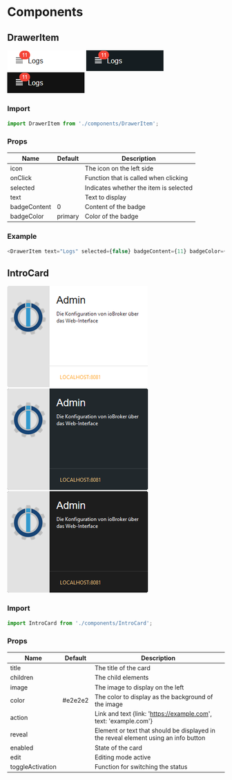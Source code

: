 # Components

## DrawerItem

![DrawerItem (light)](docs/images/components/DrawerItem_light.png)
![DrawerItem (dark blue)](docs/images/components/DrawerItem_darkblue.png)
![DrawerItem (dark)](docs/images/components/DrawerItem_dark.png)

### Import

```js
import DrawerItem from './components/DrawerItem';
```

### Props

| Name         | Default | Description                            |
| ------------ | ------- | -------------------------------------- |
| icon         |         | The icon on the left side              |
| onClick      |         | Function that is called when clicking  |
| selected     |         | Indicates whether the item is selected |
| text         |         | Text to display                        |
| badgeContent | 0       | Content of the badge                   |
| badgeColor   | primary | Color of the badge                     |

### Example

```js
<DrawerItem text="Logs" selected={false} badgeContent={11} badgeColor={'error'} />
```

## IntroCard

![IntroCard (light)](docs/images/components/IntroCard_light.png)
![IntroCard (dark blue)](docs/images/components/IntroCard_darkblue.png)
![IntroCard (dark)](docs/images/components/IntroCard_dark.png)

### Import

```js
import IntroCard from './components/IntroCard';
```

### Props

| Name             | Default | Description                                                                         |
| ---------------- | ------- | ----------------------------------------------------------------------------------- |
| title            |         | The title of the card                                                               |
| children         |         | The child elements                                                                  |
| image            |         | The image to display on the left                                                    |
| color            | #e2e2e2 | The color to display as the background of the image                                 |
| action           |         | Link and text {link: 'https://example.com', text: 'example.com'}                    |
| reveal           |         | Element or text that should be displayed in the reveal element using an info button |
| enabled          |         | State of the card                                                                   |
| edit             |         | Editing mode active                                                                 |
| toggleActivation |         | Function for switching the status                                                   |
